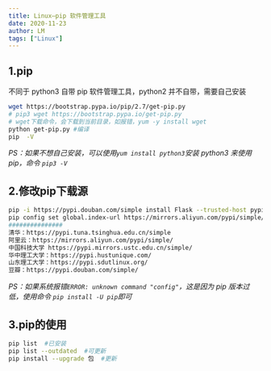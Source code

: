 ```yaml
---
title: Linux—pip 软件管理工具
date: 2020-11-23
author: LM
tags: ["Linux"]
---
```


## 1.pip

不同于 python3 自带 pip 软件管理工具，python2 并不自带，需要自己安装

```bash
wget https://bootstrap.pypa.io/pip/2.7/get-pip.py
# pip3 wget https://bootstrap.pypa.io/get-pip.py
# wget下载命令，会下载到当前目录，如报错，yum -y install wget
python get-pip.py #编译
pip  -V
```

*PS：如果不想自己安装，可以使用`yum install python3`安装 python3 来使用 pip，命令 `pip3 -V`*

## 2.修改pip下载源

```bash
pip -i https://pypi.douban.com/simple install Flask --trusted-host pypi.douban.com #手动指定
pip config set global.index-url https://mirrors.aliyun.com/pypi/simple/ #环境指定
###############
清华：https://pypi.tuna.tsinghua.edu.cn/simple
阿里云：https://mirrors.aliyun.com/pypi/simple/
中国科技大学 https://pypi.mirrors.ustc.edu.cn/simple/
华中理工大学：https://pypi.hustunique.com/
山东理工大学：https://pypi.sdutlinux.org/
豆瓣：https://pypi.douban.com/simple/
```

*PS：如果系统报错`ERROR: unknown command "config"`，这是因为 pip 版本过低，使用命令 `pip install -U pip`即可*

## 3.pip的使用

```bash
pip list  #已安装
pip list --outdated  #可更新
pip install --upgrade 包  #更新
```
